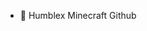 - 🌱 Humblex Minecraft Github
<!---
HumblexMC/HumblexMC is a ✨ special ✨ repository because its `README.md` (this file) appears on your GitHub profile.
You can click the Preview link to take a look at your changes.
--->
